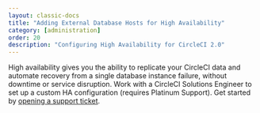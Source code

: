 ```yaml
---
layout: classic-docs
title: "Adding External Database Hosts for High Availability"
category: [administration]
order: 20
description: "Configuring High Availability for CircleCI 2.0"
---
```


High availability gives you the ability to replicate your CircleCI data and automate recovery from a single database instance failure, without downtime or service disruption. Work with a CircleCI Solutions Engineer to set up a custom HA configuration (requires Platinum Support). Get started by [opening a support ticket](https://support.circleci.com/hc/en-us/requests/new).

<!---

This document describes how to to set up a highly available CircleCI 2.0 installation in the following sections:

* TOC
{:toc}

## Prerequisites

Before you configure an existing CircleCI installation for high availability, you must update your license by contacting our account team or by [opening a support ticket](https://support.circleci.com/hc/en-us/requests/new). Configuring an existing CircleCI installation for HA without updating the license through the CircleCI customer success team is **not** supported.

The steps in this document also assume that you have an existing clustered Terraform installation of CircleCI 2.0 on AWS—see [Installing CircleCI 2.0 on Amazon Web Services with Terraform]({{ site.baseurl }}/2.0/aws) for more information. To configure your existing CircleCI 2.0 installation for high availability, you must export the databases currently in use on the Services machine to new AWS instances. This procedure uses three instances for the MongoDB replica set and a new AWS Auto Scaling group for PostgreSQL.

## MongoDB Instance Requirements

CircleCI supports MongoDB version 3.2.x (currently 3.2.11) and uses WiredTiger 3.2 as the backend storage engine. Consider the following when setting up your external database hosts:
- To maximize performance, use hosts with more memory for MongoDB. Ideally size server RAM to fit all data and indexes that will be accessed regularly. The AWS R3 series is a good option for high memory within the AWS fleet.
- Use mounted EBS volumes for MongoDB data, for example, provision IOPs volumes at 10k-20k IOPs adjusted for your individual load. Configure each host the same way regardless of whether it is initially the primary or a secondary to avoid degradation when roles change.
- Consider using TLS for all communication with MongoDB, for example, between clients and MongoDB and between members of the MongoDB replica set. It is also possible to use an internally generated CA to create certificates and to deploy the root certificate to all clients and MongoDB instances.

Following is a template for the configuration on each host in the replica set:

```
storage:
  dbPath: /mongo/data
  journal:
    enabled: true

systemLog:
  destination: file
  logAppend: true
  path: /mongo/logs/mongod.log
  logRotate: reopen
  timeStampFormat: iso8601-utc

replication:
  replSetName: <a string of your choosing>

security:
  authorization: enabled
  clusterAuthMode: x509

net:
  ssl:
    mode: requireSSL
    PEMKeyFile: /etc/mongodb/<cert name>.pem
    clusterFile: /etc/mongodb/<cert name>.pem
    CAFile: /etc/mongodb/<ca cert name>.pem
    allowConnectionsWithoutCertificates: true
```

**Note:** The members of the replica set authenticate using the client certificates. CircleCI connects to MongoDB using password authentication over an encrypted connection.

### Setting Up the MongoDB hosts

If you are brand new to MongoDB, see the [MongoDB on the AWS Cloud](https://docs.aws.amazon.com/quickstart/latest/mongodb/welcome.html) documentation which includes a ready to deploy CloudFormation configuration for you to use.

1. Write the respective `.pem` SSL certificate file from above to each host in the location used in your configuration.
2. Add all three hosts to DNS.
3. On the host which will become the initial PRIMARY do the following:
    * Comment out the SSL, auth, and replication sections in the configuration and restart.
    * Start the client by typing the mongo command followed by the use admin command.
4. Create a siteUserAdmin account to manage users according to the following example:
    ```
    db.createUser({ user: "siteUserAdmin", pwd: '',
                    roles: [ { role: "userAdminAnyDatabase", db: "admin" } ] })
    ```
5.	Create a circle-admin account to manage the databases as follows:
    ```
    db.createUser({ user: 'circle-admin', pwd: '',
                    roles: [{ role: 'root', db: 'admin' }, { role: 'dbAdmin', db: 'admin' }] })
    ```
    * Exit the client, uncomment the configuration, and restart.
    * Reconnect to client as circle-admin and run the rs.initiate() command.

    **Note:** If you are using AWS and the first hostname resolves to something that is AWS-internal and your PRIMARY adopts that as its name, you must rename your host before extending the replica set by following the instructions [Change All Hostnames in a Replica Set](https://docs.mongodb.com/v3.2/tutorial/change-hostnames-in-a-replica-set/#change-all-hostnames-at-the-same-time) article.

6. To add the remaining two hosts to the replica set, issue the following commands:
    ```
    rs.add('<second hostname>')
    rs.add('<third hostname>')
    ```
    The MongoDB replica set is ready for use with CircleCI.

7. Create a CircleCI user for the actual application, which can be created with:
    ```
    db.createUser({ user: "circle", pwd: '',
                    roles: [ { role: "readWrite", db: "circle_ghe" },
                             { role: "readWrite", db: "build_state_dev_ghe" },
                             { role: "readWrite", db: "containers_dev_ghe" } ] })
    ```

## Setting up PostgreSQL Hosts

It is best practice to set up PostgreSQL 9.5 or later using Amazon Relational Database Service (Amazon RDS) with multi Availability Zone (multi-AZ) mode for automated backups and failover. Refer to the [Amazon RDS Multi-AZ Deployments](https://aws.amazon.com/rds/details/multi-az/) documentation for details.

Eight databases are required for 2.0 services:

* `circle`, with extensions `pgcrypto` and `uuid-ossp` enabled
* `conductor_production`, with extension `uuid-ossp` enabled
* `contexts_service_production`, with extension `uuid-ossp` enabled
* `cron_service_production`, with extension `uuid-ossp` enabled
* `domain`, with extension `uuid-ossp` enabled
* `federations`, with extension `uuid-ossp` enabled
* `permissions`, with extension `uuid-ossp` enabled
* `vms`, with extension `uuid-ossp` enabled

## Exporting Existing Databases

**Note:** You do not need to export any existing databases if you are creating a fresh HA install. These steps can be skipped.

**Note:** This process will require downtime. Please schedule an outage window with CircleCI users.

1. Log in to the Replicated console located at https://<YOUR_CIRCLE_URL>:8800/dashboard and select Stop to shut down the CircleCI application.
2. SSH in to the Services machine and switch to the `root` user with the `sudo su` command.
3. Confirm that all MongoDB and PostgreSQL containers have stopped by listing all running containers with the `docker ps` command.
4. Download and run the export script using the commands below. The duration of the export operation depends on the amount of stored data.
     ```shell
     wget https://s3.amazonaws.com/release-team/scripts/circle-database-export-2.0
     chmod +x circle-database-export-2.0
     ./circle-database-export-2.0
     ```
     Both the MongoDB and PostgreSQL databases are exported.

5. After the backup process is complete, a `.tar` file appears in the directory where you ran the script.

## Restoring the Databases on the New Hosts

**Note:** The process to restore the databases may vary based on your database configuration. Use the following sections as general guidelines. This process ensures that the Services machine is able to communicate with your external database servers.

### Restoring MongoDB and PostgreSQL

1. Untar the exported database files.

     ```
     tar xf $EXPORT_FILE
     ```

1. On the Services machine where you ran the export script, use the following `mongorestore` command to restore the database replacing the variables with the circle-admin user credentials and the location of the new MongoDB hosts.
     ```
     sudo mongorestore -u $USERNAME -p $PASSWORD /$PATH/$TO/$MONGO_DUMP
     ```

**Note:** You’ll have to do extra setup so that mongorestore can point to the URI of Mongo. If you’d like to use the uri flag, please see the following doc: https://docs.mongodb.com/manual/reference/program/mongorestore/#cmdoption-mongorestore-uri.

1. On the Services machine where you ran the export script, use the following `psql` command to restore the databases, replacing the variables with the appropriate user credentials and the name of the PostgreSQL database.

     ```
     psql -U $USERNAME $DBNAME < $EXPORTED_CIRCLECI_DBNAME.sql
     ```

## Configuring Automatic Recovery

**Note:** Please see the Backups sections for more information on what is getting backed, and how that gets pulled into automatic recovery. 

To enable the Services machine to automatically recover from failure, replace it with an AWS Auto Scaling Group (ASG) containing a single member. Then, configure the associated userdata for this member to specify how to install and configure Replicated and connect to the external databases as shown in the following file snippets.

Refer to the [https://github.com/circleci/enterprise-setup/blob/ha-test/circleci.tf](https://github.com/circleci/enterprise-setup/blob/ha-test/circleci.tf) for a complete example. The userdata for the Services machine launch configuration describes the set of files in the following sections.

```
#!/bin/bash

set -ex

startup() {
  apt-get update; apt-get install -y python-pip
  pip install awscli
  aws s3 cp s3://ha-test-bucket-3f5b105a/settings.conf /etc/settings.conf
  aws s3 cp s3://ha-test-bucket-3f5b105a/replicated.conf /etc/replicated.conf
  aws s3 cp s3://ha-test-bucket-3f5b105a/license.rli /etc/license.rli
  aws s3 cp s3://ha-test-bucket-3f5b105a/circleci-encryption-keys /data/circle/circleci-encryption-keys/ —-recursive
  aws s3 cp s3://ha-test-bucket-3f5b105a/circleconfig/shared /etc/circleconfig/shared --recursive
  echo ‘CIRCLE_SECRETS_SESSION_COOKIE_KEY=<random_16_char_string>’ >> /etc/circle-installation-customizations
  curl https://get.replicated.com/docker | bash -s local_address=$(curl http://169.254.169.254/latest/meta-data/local-ipv4) no_proxy=1
}

time startup
```

Following is the content of the `replicated.conf` file:
```
{
  "DaemonAuthenticationType": "password",
  "DaemonAuthenticationPassword": "<password>",
  "TlsBootstrapType": "self-signed",
  "TlsBootstrapHostname": "<CircleCI hostname>",
  "LogLevel": "debug",
  "Channel": "stable",
  "LicenseFileLocation": "/etc/license.rli",
  "ImportSettingsFrom": "/etc/settings.conf",
  "BypassPreflightChecks": true
}
```

Following is the content of the `settings.conf` file:
```
{
 "hostname": {
   "value": "<CircleCI Hostname>"
 },
 "allow_cluster": {
   "value": "1"
 },
 "secret_passphrase": {
     "value": "<passphrase>"
 },
 "ghe_type": {
     "value": "github_type_public"
 },
 "ghe_client_id": {
     "value": "<id>"
 },
 "ghe_client_secret": {
     "value": "<secret>"
 },
 "storage_backend": {
     "value": "storage_backend_s3"
 },
 "aws_region": {
     "value": "us-east-1"
 },
 "s3_bucket": {
     "value": "<bucket name>"
 },
 "sqs_queue_url": {
     "value": "<queue url>"
 },
 "license_agreement":
 {
     "value": "license_agreement_agree"
 }
}
```

It is also possible to retrieve the contents of `settings.conf` from an existing CircleCI installation by running `replicated app <app id> settings` on the Services machine. The `license.rli` is the CircleCI Enterprise license file.

### Troubleshooting

* The various configuration files must be added to the Services machine before Replicated is installed. It may be possible to speed up the initial boot time by pre-pulling the CircleCI docker containers and adding them into the AMI.
* The Replicated installation process will automatically pull the latest stable CircleCI release. To prevent inadvertantly upgrading CircleCI, it is possible for your versions to be pinned by CircleCI on the license service.

It can take several minutes for CircleCI to start. However, if it seems to be stuck, check the URI for either MongoDB or PostgreSQL. Some examples of common issues related to the URI include:

* A network issue between one of your database server(s) and the Services host
* A malformed URI
* Invalid credentials to access the database(s)
* Improper configuration settings for the database
* The database refusing connections from outside sources and restricted to localhost

Additionally, check the logs on the main CircleCI app container with the following command:

```
docker logs -f frontend
```

## Backups

### Backing Up MongoDB

Regularly backup data mounted on EBS volumes using the following steps:

1. To ensure that the disk is in a consistent state, stop the mongodb process (using `sudo service mongod stop` or another system-appropriate command) on one of the SECONDARY instances and wait for the process to completely stop. **Note:** stopping the replica outright has proven to be more reliable for consistent restores than using the db.fsyncLock() mechanism described in the mongo documentation. This is also an additional safeguard for consistent state on top of the journal files.
2. Use the AWS console or CLI to generate and complete a snapshot.
3. To rejoin the replica set as a SECONDARY, restart the mongodb  process with `sudo service mongod start`.
4. The SECONDARY begins serving traffic after replication catches up.

### Backing Up Encryption Keys

If you are running `1.48.4` or later, you must backup encryption keys. The encryption keys are stored in the Service machine and are used to encrypt various sensitive data.

**Note:** Losing the encryption keys may lead to the unrecoverable data inconsistency because CircleCI does not decrypt  data without the correct keys.

The encryption keys are plain text files for easy backup from the `/data/circle/circleci-encryption-keys/` directory and should then be stored it in a secure place.

Restore the directory to the same location **before** starting up CircleCI.

### Vault Requirements

Vault is required for the `contexts-service` to securely encrypt and decrypt shared contexts.

Vault should be setup as follows:

* Vault version `0.7` is the only version currently supported
* It is highly recommended that Vault be configured with TLS enabled
* There must be a `transit` mount available
* A token must be provided with permissions to manage keys and encrypt/decrypt data for the mounted `transit` backend

1. Pull down vault. No higher than 0.7 currently: 
 
2. Put the vault binary somewhere on $PATH as a best practice.

3. Create a `vault.hcl` config file with the following:

```
storage "file" { # Note:  This can be set to consul if they are using HashiCorps consul for HA
  address = "127.0.0.1:8500"
  path    = "/vault"   # If you use consul, don’t include the preceding /
}

listener "tcp" {
  address     = "0.0.0.0:8200"
  tls_disable = 1 # We recommend using tls.  If you want to setup tls, you’ll need a cert and key file, and to change that value to 0. The allowed parameters  are here #https://www.vaultproject.io/docs/configuration/listener/tcp.html
}
```

4. Start vault by running `sudo vault server -config=/path/to/vault.hcl & `.

**Note:** You'll only need to do the following if you are setting up vault as a test instance with HTTP.

5. Run `export VAULT_ADDR=http://127.0.0.1:8200`.

6. Run `sudo vault init`. 

7. Copy the unseal keys and the root key.  You’ll need these values. 

8. Unseal vault using: `sudo vault unseal` . You'll have to run this command three times using three different unseal keys. 

9. Now you need to authenticate by running `sudo vault auth`. The token here should be the root token that you copied earlier.

10. Once authenticated, you should now mount the transit mount by running `sudo vault mount transit`.

11. For CircleCI, generate a token that can be renewed. Generate this by running the following: `sudo vault token-create -period="1h"`. Use the generated token as your vault token which you will also need below. 

12. Seal vault by running `sudo vault seal`.

Proceed to Configuring Replicated, to continue with setting up CircleCI in HA mode. 


## Configuring Replicated

To securely pass Mongodb, Postgresql and Vault connection settings to services running in Replicated, use of customization files is required.

Following are the customization files neccesary for HA:

### `/etc/circle-installation-customizations`

```
# Note that connection strings below should be modified as necessary

MONGO_BASE_URI=mongodb://circle:<password>@<hostname>:27017
export CIRCLE_SECRETS_MONGODB_MAIN_URI="$MONGO_BASE_URI/circle_ghe?ssl=true&authSource=admin"
export CIRCLE_SECRETS_MONGODB_ACTION_LOGS_URI="$MONGO_BASE_URI/circle_ghe?ssl=true&authSource=admin"
export CIRCLE_SECRETS_MONGODB_BUILD_STATE_URI="$MONGO_BASE_URI/build_state_dev_ghe?ssl=true&authSource=admin"
export CIRCLE_SECRETS_MONGODB_CONTAINERS_URI="$MONGO_BASE_URI/containers_dev_ghe?ssl=true&authSource=admin"
export CIRCLE_SECRETS_MONGODB_REMOTE_CONTAINERS_URI="$MONGO_BASE_URI/remote_containers_dev_ghe?ssl=true&authSource=admin"
```

### `/etc/circleconfig/shared/postgresql`

```
export POSTGRES_HOST="<hostname>"
export POSTGRES_PORT="5432"
export POSTGRES_PASSWORD="<password>"
export POSTGRES_USER="circle"
```

### `/etc/circleconfig/shared/vault`

```
export VAULT__SCHEME="https"
export VAULT__HOST="<vault-hostname>"
export VAULT__PORT="<vault-port>"
export VAULT__CLIENT_TOKEN="<vault-client-token>"
export VAULT__TRANSIT_MOUNT="<vaut-transit-mount>" # If you followed the directions above, this would be named "transit"
```

## Transport Layer Security (TLS)

When signing Mongodb, Postgresql or Vault TLS Certificates with a custom Certificate Authority (CA), a copy of the CA certificate must be saved on Service machine in `/usr/local/share/ca-certificates` with file extension `.crt`.--->
